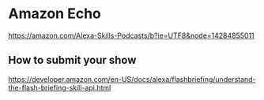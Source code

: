 # Amazon Echo
https://amazon.com/Alexa-Skills-Podcasts/b?ie=UTF8&node=14284855011

## How to submit your show
https://developer.amazon.com/en-US/docs/alexa/flashbriefing/understand-the-flash-briefing-skill-api.html

